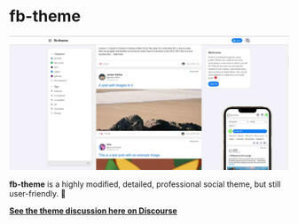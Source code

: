 # fb-theme

![fb-theme](https://raw.githubusercontent.com/Blacosm/fb-theme/main/fb-theme.jpg)

**fb-theme** is a highly modified, detailed, professional social theme, but still user-friendly. :rocket:

[**See the theme discussion here on Discourse**](https://github.com/Blacosm/fb-theme.git)
